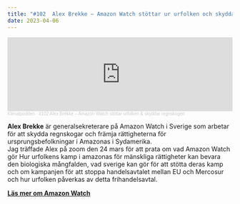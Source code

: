 ```yaml
---
title: "#102  Alex Brekke – Amazon Watch stöttar ur urfolken och skyddar regnskogen"
date: 2023-04-06
---
```

<iframe width="100%" height="166" scrolling="no" frameborder="no" allow="autoplay" src="https://w.soundcloud.com/player/?url=https%3A//api.soundcloud.com/tracks/1486750108&color=%233d7745&auto_play=false&hide_related=false&show_comments=true&show_user=true&show_reposts=false&show_teaser=true"></iframe><div style="font-size: 10px; color: #cccccc;line-break: anywhere;word-break: normal;overflow: hidden;white-space: nowrap;text-overflow: ellipsis; font-family: Interstate,Lucida Grande,Lucida Sans Unicode,Lucida Sans,Garuda,Verdana,Tahoma,sans-serif;font-weight: 100;"><a href="https://soundcloud.com/klimatpodden" title="Klimatpodden" target="_blank" style="color: #cccccc; text-decoration: none;">Klimatpodden</a> · <a href="https://soundcloud.com/klimatpodden/102-alex-brekke-jag-vill-vara-urfolkens-allierade" title="#102 Alex Brekke – Amazon Watch stöttar urfolken &amp; skyddar regnskogen" target="_blank" style="color: #cccccc; text-decoration: none;">#102 Alex Brekke – Amazon Watch stöttar urfolken &amp; skyddar regnskogen</a></div>

**Alex Brekke** är generalsekreterare på Amazon Watch i Sverige som arbetar för att skydda regnskogar och främja rättigheterna för ursprungsbefolkningar i Amazonas i Sydamerika.\
Jag träffade Alex på zoom den 24 mars för att prata om vad Amazon Watch gör Hur urfolkens kamp i amazonas för mänskliga rättigheter kan bevara den biologiska mångfalden, vad sverige kan gör för att stötta deras kamp och om kampanjen för att stoppa handelsavtalet mellan EU och Mercosur och hur urfolken påverkas av detta frihandelsavtal.

**[L﻿äs mer om Amazon Watch](https://www.amazonwatch.se/)**